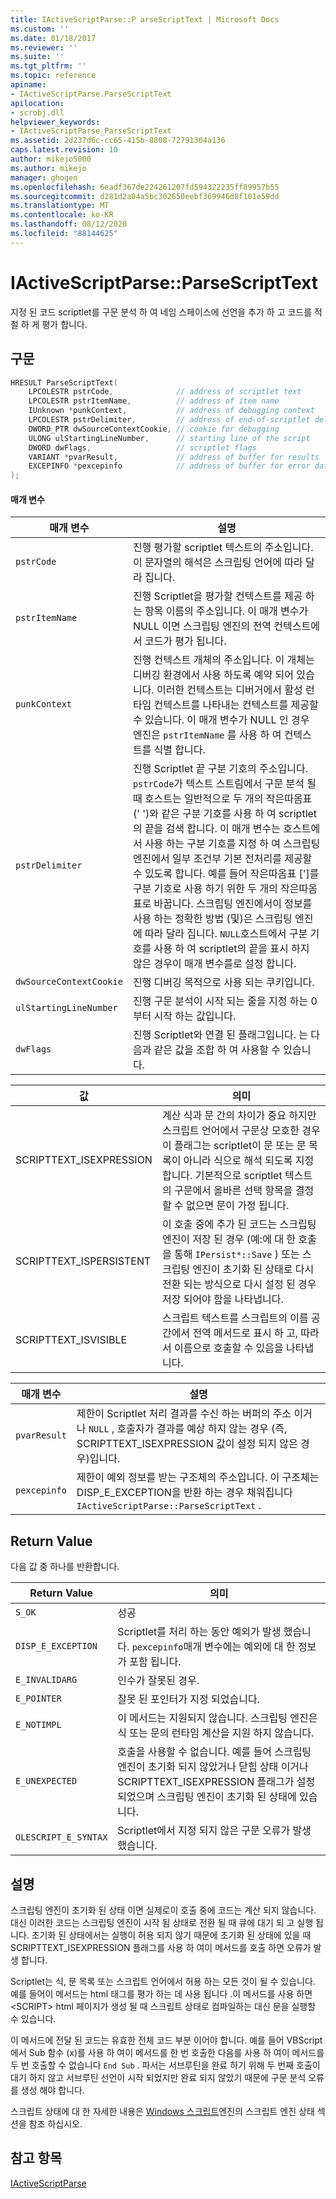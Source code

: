 ```yaml
---
title: IActiveScriptParse::P arseScriptText | Microsoft Docs
ms.custom: ''
ms.date: 01/18/2017
ms.reviewer: ''
ms.suite: ''
ms.tgt_pltfrm: ''
ms.topic: reference
apiname:
- IActiveScriptParse.ParseScriptText
apilocation:
- scrobj.dll
helpviewer_keywords:
- IActiveScriptParse_ParseScriptText
ms.assetid: 2d237d6c-cc65-415b-8808-72791304a136
caps.latest.revision: 10
author: mikejo5000
ms.author: mikejo
manager: ghogen
ms.openlocfilehash: 6eadf367de224261207fd594322235ff89957b55
ms.sourcegitcommit: d281d2a04a5bc302650eebf369946d8f101e59dd
ms.translationtype: MT
ms.contentlocale: ko-KR
ms.lasthandoff: 08/12/2020
ms.locfileid: "88144625"
---
```

# <a name="iactivescriptparseparsescripttext"></a>IActiveScriptParse::ParseScriptText
지정 된 코드 scriptlet를 구문 분석 하 여 네임 스페이스에 선언을 추가 하 고 코드를 적절 하 게 평가 합니다.  
  
## <a name="syntax"></a>구문  
  
```cpp
HRESULT ParseScriptText(  
    LPCOLESTR pstrCode,              // address of scriptlet text  
    LPCOLESTR pstrItemName,          // address of item name  
    IUnknown *punkContext,           // address of debugging context  
    LPCOLESTR pstrDelimiter,         // address of end-of-scriptlet delimiter  
    DWORD_PTR dwSourceContextCookie, // cookie for debugging  
    ULONG ulStartingLineNumber,      // starting line of the script  
    DWORD dwFlags,                   // scriptlet flags  
    VARIANT *pvarResult,             // address of buffer for results  
    EXCEPINFO *pexcepinfo            // address of buffer for error data  
);  
```  
  
#### <a name="parameters"></a>매개 변수  
  
| 매개 변수 | 설명 |  
|-|-|  
|`pstrCode`|진행 평가할 scriptlet 텍스트의 주소입니다. 이 문자열의 해석은 스크립팅 언어에 따라 달라 집니다.|  
|`pstrItemName`|진행 Scriptlet을 평가할 컨텍스트를 제공 하는 항목 이름의 주소입니다. 이 매개 변수가 NULL 이면 스크립팅 엔진의 전역 컨텍스트에서 코드가 평가 됩니다.|  
|`punkContext`|진행 컨텍스트 개체의 주소입니다. 이 개체는 디버깅 환경에서 사용 하도록 예약 되어 있습니다. 이러한 컨텍스트는 디버거에서 활성 런타임 컨텍스트를 나타내는 컨텍스트를 제공할 수 있습니다. 이 매개 변수가 NULL 인 경우 엔진은 `pstrItemName` 를 사용 하 여 컨텍스트를 식별 합니다.|  
|`pstrDelimiter`|진행 Scriptlet 끝 구분 기호의 주소입니다. `pstrCode`가 텍스트 스트림에서 구문 분석 될 때 호스트는 일반적으로 두 개의 작은따옴표 (' ')와 같은 구분 기호를 사용 하 여 scriptlet의 끝을 검색 합니다. 이 매개 변수는 호스트에서 사용 하는 구분 기호를 지정 하 여 스크립팅 엔진에서 일부 조건부 기본 전처리를 제공할 수 있도록 합니다. 예를 들어 작은따옴표 [']를 구분 기호로 사용 하기 위한 두 개의 작은따옴표로 바꿉니다. 스크립팅 엔진에서이 정보를 사용 하는 정확한 방법 (및)은 스크립팅 엔진에 따라 달라 집니다. `NULL`호스트에서 구분 기호를 사용 하 여 scriptlet의 끝을 표시 하지 않은 경우이 매개 변수를로 설정 합니다.|  
|`dwSourceContextCookie`|진행 디버깅 목적으로 사용 되는 쿠키입니다.|  
|`ulStartingLineNumber`|진행 구문 분석이 시작 되는 줄을 지정 하는 0부터 시작 하는 값입니다.|  
|`dwFlags`|진행 Scriptlet와 연결 된 플래그입니다. 는 다음과 같은 값을 조합 하 여 사용할 수 있습니다.|  
  
|값|의미|  
|-----------|-------------|  
|SCRIPTTEXT_ISEXPRESSION|계산 식과 문 간의 차이가 중요 하지만 스크립트 언어에서 구문상 모호한 경우이 플래그는 scriptlet이 문 또는 문 목록이 아니라 식으로 해석 되도록 지정 합니다. 기본적으로 scriptlet 텍스트의 구문에서 올바른 선택 항목을 결정할 수 없으면 문이 가정 됩니다.|  
|SCRIPTTEXT_ISPERSISTENT|이 호출 중에 추가 된 코드는 스크립팅 엔진이 저장 된 경우 (예:에 대 한 호출을 통해 `IPersist*::Save` ) 또는 스크립팅 엔진이 초기화 된 상태로 다시 전환 되는 방식으로 다시 설정 된 경우 저장 되어야 함을 나타냅니다.|  
|SCRIPTTEXT_ISVISIBLE|스크립트 텍스트를 스크립트의 이름 공간에서 전역 메서드로 표시 하 고, 따라서 이름으로 호출할 수 있음을 나타냅니다.|  
  
| 매개 변수 | 설명 |  
|-|-|  
|`pvarResult`|제한이 Scriptlet 처리 결과를 수신 하는 버퍼의 주소 이거나 `NULL` , 호출자가 결과를 예상 하지 않는 경우 (즉, SCRIPTTEXT_ISEXPRESSION 값이 설정 되지 않은 경우)입니다.|  
|`pexcepinfo`|제한이 예외 정보를 받는 구조체의 주소입니다. 이 구조체는 DISP_E_EXCEPTION을 반환 하는 경우 채워집니다 `IActiveScriptParse::ParseScriptText` .|  
  
## <a name="return-value"></a>Return Value  
 다음 값 중 하나를 반환합니다.  
  
|Return Value|의미|  
|------------------|-------------|  
|`S_OK`|성공|  
|`DISP_E_EXCEPTION`|Scriptlet를 처리 하는 동안 예외가 발생 했습니다. `pexcepinfo`매개 변수에는 예외에 대 한 정보가 포함 됩니다.|  
|`E_INVALIDARG`|인수가 잘못된 경우.|  
|`E_POINTER`|잘못 된 포인터가 지정 되었습니다.|  
|`E_NOTIMPL`|이 메서드는 지원되지 않습니다. 스크립팅 엔진은 식 또는 문의 런타임 계산을 지원 하지 않습니다.|  
|`E_UNEXPECTED`|호출을 사용할 수 없습니다. 예를 들어 스크립팅 엔진이 초기화 되지 않았거나 닫힘 상태 이거나 SCRIPTTEXT_ISEXPRESSION 플래그가 설정 되었으며 스크립팅 엔진이 초기화 된 상태에 있습니다.|  
|`OLESCRIPT_E_SYNTAX`|Scriptlet에서 지정 되지 않은 구문 오류가 발생 했습니다.|  
  
## <a name="remarks"></a>설명  
 스크립팅 엔진이 초기화 된 상태 이면 실제로이 호출 중에 코드는 계산 되지 않습니다. 대신 이러한 코드는 스크립팅 엔진이 시작 됨 상태로 전환 될 때 큐에 대기 되 고 실행 됩니다. 초기화 된 상태에서는 실행이 허용 되지 않기 때문에 초기화 된 상태에 있을 때 SCRIPTTEXT_ISEXPRESSION 플래그를 사용 하 여이 메서드를 호출 하면 오류가 발생 합니다.  
  
 Scriptlet는 식, 문 목록 또는 스크립트 언어에서 허용 하는 모든 것이 될 수 있습니다. 예를 들어이 메서드는 html 태그를 평가 하는 데 사용 됩니다 .이 메서드를 사용 하면 \<SCRIPT> html 페이지가 생성 될 때 스크립트 상태로 컴파일하는 대신 문을 실행할 수 있습니다.  
  
 이 메서드에 전달 된 코드는 유효한 전체 코드 부분 이어야 합니다. 예를 들어 VBScript에서 Sub 함수 (x)를 사용 하 여이 메서드를 한 번 호출한 다음를 사용 하 여이 메서드를 두 번 호출할 수 없습니다 `End Sub` . 파서는 서브루틴을 완료 하기 위해 두 번째 호출이 대기 하지 않고 서브루틴 선언이 시작 되었지만 완료 되지 않았기 때문에 구문 분석 오류를 생성 해야 합니다.  
  
 스크립트 상태에 대 한 자세한 내용은 [Windows 스크립트](../../winscript/windows-script-engines.md)엔진의 스크립트 엔진 상태 섹션을 참조 하십시오.  
  
## <a name="see-also"></a>참고 항목  
 [IActiveScriptParse](../../winscript/reference/iactivescriptparse.md)